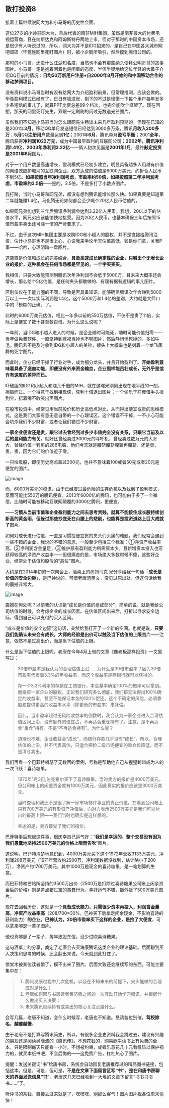 ## 散打投资8
接着上篇继续说网大为和小马哥的历史性会面。



这位27岁的小帅哥网大为，背后代表的南非MIH集团，虽然是南非最大的付费电视运营商，且在纳斯达克和阿姆斯特丹两地上市，但对于那时的中国资本市场，还是很少有人听说过的，所以，网大为并不是IDG招来的，是自己在中国各大城市网吧调研（毕竟姓网里死盯图片）时，被小企鹅所吸引，然后摸到腾讯公司的。



那时的小马哥，还没什么江湖知名度，当然也不会有那些纳头便拜公明哥哥的故事图片。小马哥一定是抱着闲着也是闲着的态度，半信半疑地给这位年轻的大鼻子介绍QQ目前的情况：**日均50万新用户注册+自2000年8月开始的和中国移动合作的移动梦网项目。**



没有资料说小马哥当时有没有给网大为介绍盈利前景，但常理推测，应该会做的。毕竟盈利模式已经有了，日日有钱进账，剩下的不过是憧憬一下每个用户每年发多少条短信的事儿了，就算PPT比贾总差99个档次，也完全能吹个框架了。现在回想，那天的网里死盯先生，双眼一定刷刷的闪过无数道光芒图片。



虽然我们不知道小马哥当时怎么跟网先生畅谈未来几年盈利预期的，但现在已知的是2001年**3月**，移动QQ单月发送短信已经达到3000多万条，腾讯**月收入200多万**；**5月**QQ**注册用户**数量达到**1亿**；2001年**6月**，腾讯单月**盈亏平衡**；2001**全年**，腾讯获得**净利润1022万元**，成为中国最早盈利的互联网公司；**2002年，腾讯净利润1.41亿**，**2003年净利润3.22亿**——俩人初次见面是**2001年1月**，最终**敲定投资是2001年6月**图片。



对于一个用户数量高速增长，盈利模式已经初步建立，明显具备越多人用越有价值的网络效应护城河的互联网企业，双方达成的估值是6000万美元，约折合人民币不到5亿。**如果按照当年净利润考虑，市盈率约50倍，如果按照第二年净利润考虑，市盈率约3.5倍**——是的，3.5倍，不是多打了小数点图片。



我打赌，当时小马哥和网兄弟，都没有想到腾讯能增长那么快。如果真要是知道第二年就能赚1.4亿，马化腾无论如何都会至少喊个20亿人民币估值的。



如果网兄弟能想到三年后腾讯净利润会达到3.22亿人民币，我想，20亿以下的估值水平，网兄弟应该能愉快地接受。因为20亿人民币，也基本确保三年后按照15倍市盈率卖出还可赚一倍的严苛要求了。



不过，由于这次MIH集团主要是收购IDG和小超人的股权，并不是直接给腾讯注资，估计小马哥也不是很上心，心说我来争论半天估值高低，钱是你们拿，关我P事——哈哈，心理阴暗一盘图片。



这简直是价值和成长的完美结合。**具备高速成长确定性的企业，只喊出个无增长企业的报价，这种机会在任何市场都是罕见的，一个字买买买。**



我相信，只要大致能预测到腾讯次年净利润不会低于5000万，且未来大概率还会增长，那么给个5亿估值，是任何夹头都敢做的、有理有据有逻辑的事儿图片。



区别仅仅在于能力圈的不同，导致是否具备知识，能够确信腾讯次年会赚到5000万以上——次年实际利润是1.4亿。这个5000万和1.4亿的差别，大约就是大师口中的「模糊的正确」了。



此时的6000万美元估值，相比一年多以前的550万估值，不仅不是贵了11倍，实际上是便宜了数十甚至数百倍。为什么这么说呢？



一年前，当IDG和小超人进入的时候，是企业随时可能死，随时可能价值归零——当年做免费软件，一直坚持到裤衩当掉也不够图片，然后静悄悄死掉的，多如牛毛。腾讯若不是及时收到IDG和小超人的美钞，额头上大概率也是刻着一个龙飞凤舞的死字图片。



而此时，企业已经干掉了行业对手，成为细分龙头，并且开始盈利了。**开始盈利意味着具备了造血功能，即便没有外来资金输血，企业照样能茁壮成长，无外乎是或许有速度的差异而已。**



吓破胆的IDG和小超人和赚几千倍的MIH，就在这曙光刚刚出现在地平线的一刻，擦肩而过。一个得意于找到接盘侠，获利十倍退出图片；一个偷乐于在傻蛋手头捡到宝，捂着嘴不敢笑出声图片。



在股市投资中，经常见用当前股价和历史高低点对比，从而得出便宜或贵的思维模式，这是我们大家有意无意自带的一个心理误区。这个错误不干掉，一不小心可能会坑杀我们不少财富，或者让我们错过不少财富。



**一家企业便宜还是贵，跟它过去曾经到过多少市值完全没有关系，只跟它当前及以后的盈利能力有关**。就好比曾经卖过3000元的寻呼机，曾经卖过数万元的大哥大，曾经价值一套房的286电脑，他们今天就是腰斩腰斩腰斩再腰斩，还是贵，贵，贵，因为它们的价值近于零。



一只垃圾股，即便历史高点超过200元，也并不意味着100或者50元或者20元是便宜的图片。

![image](https://github.com/fengyumozhu/tsf/assets/6201828/4366f674-69c3-4929-827e-9cd3e8321d55)


而，6000万美元的腾讯，由于已经度过最危险的生存危机以及找到了盈利模式，反而可能比550万的腾讯便宜。2013年6000亿的腾讯，也可能由于多了一个微信，比随时可能被移动互联网颠覆的3000亿腾讯，更便宜。



——**习惯从当前市值和企业盈利能力之间去思考贵贱，就算不能接住成长股持续创新高的黄金雨，但躲过那些抄底死在山腰上的悲剧，也能算是投资道路上巨大成就了**图片。



如何对成长进行估值，一直是习惯捡便宜货的夹头们头痛的难题。我们经常会遇到一些不错的企业，我说的不错的意思，一般至少包括三个标准：①净资产收益率高，②净利润含金量足，③维护原有盈利能力所需资本少，且新增资本投入也可获得较高的净资产收益率——但很痛苦的是，市场绝大多数时候不傻，这些好企业，经常处于估值和股价的“高位”图片。



大约是在2014年初的一次聚会上，酒桌上的@刘马克 兄分享给我一句话「**成长是价值的安全边际**」，是巴神说的。可惜老唐渣英文，没见过原出处，但这句话给我的震撼非常大。

![image](https://github.com/fengyumozhu/tsf/assets/6201828/9b15f77a-7642-4d63-9668-33037959ad2f)


震撼在何处呢？以前我的认识是“成长是价值的组成部分”，简单的说，就是我给公司估值的时候，会考虑企业的成长因素。在估值区间出来后，打折以寻求安全边际，得到自己可以支付的买入区间。



“成长是价值的安全边际”这句话，突然给我打开了一个新的空间。也就是说，**只要我们能确认未来会有成长，大师的经验是出价可以触及当下估值的上限**图片——注意，依然不是过高出价，而是当下估值的上限。



什么是当下估值的上限呢，老唐在今年4月上旬的文章《像老板那样投资》一文里写过：

> 30倍市盈率是我认为的合理估值上沿……为什么是30倍市盈率？因为30倍市盈率代表着3.3%的年收益率，而这个收益率是存银行就可以获得的。
>
>存一个3.3%利率的存款在工商银行，本息基本确定100%的概率可以拿到。而投资一家企业的股权，无论我们研究多么彻底，我们都无法得出100%确定的收益率，甚至不能保证本金的100%偿还。这个不确定的风险，必须靠股权提供更高的收益率水平（即更低的市盈率）来补偿。
>
> 因此，当市盈率超过无风险收益率的倒数时，我会认为一家企业进入合理估值区间上沿，没有额外的便宜占，不再适合重仓持有了。注意，是不再适合“重仓”持有，不是“不再适合持有”。为什么呢？
>
> 道理也不难，企业收益会“成长”，而银行存款几乎没有“成长”。所以，合理估值的上沿，并不代表高估，只适合把捡二级市场便宜的重仓位降低，而不是清仓卖出。



我们再看一个巴菲特嘚瑟了无数回的案例，号称是帮助他自己从猩猩跨越成为人的一次飞跃：喜诗糖果。



> 1972年1月3日,伯克希尔买下了喜诗糖果。当时卖方的报价是4000万美元，但公司帐上的闲置资金就有1000万美元，因此真实的报价应该是3000万美元。
>
> 当时查理和我还不是很了解一家市场特许事业的真正价值。在看到公司帐上只有700万美元的有形资产净值后，向对方表示2500万美元是我们可以付出的最高上限——我们当时也确实是这样想的。
>
> 幸运的是，卖方接受了我们的报价。



巴菲特事后想起这件事，很庆幸自己运气好：“**我们是幸运的，整个交易没有因为我们愚蠢地坚持2500万美元的价格上限而告吹**”图片。



这说明，巴菲特清楚地意识到，4000万美元买下这个1972年营收3133万美元，净利润208万美元（1971年营收约2900万，净利润数据没找到，估计略小于200万），净资产约1700万美元，其中1000万是现金的喜诗糖果，是一笔划算的生意。



而巴菲特和芒格所坚持的3500万出价（2500万是扣除过喜诗糖果公司账上闲余资金后的价格）则是差点错过宝的愚蠢行为。幸好运气不错，额外捡了500万美元图片。



现在去回看历史，这就是一个**具备成长能力，只需很少资本再投入，利润含金量高，净资产收益率高**（208/700≈30%，巴神买下后拿走闲余现金，不影响喜诗的获利能力）**的企业。巴神认为，20倍市盈率买下这样的企业，是捡了大便宜**，可以拿来嘚瑟一辈子图片。



他也真嘚瑟了一辈子，每年致股东信，没少过吹喜诗糖果。



这句酒桌上的分享，奠定了老唐会去买海康腾讯这类企业的理论基础。后面聊到买入决策和思考的时候，还会翻出来说。今天就到此打住了。



惊堂木被某位读者偷了，摸不出来了图片。后面大致还会继续写的东西，可能主要集中在：

>1. 腾讯发展过程中几次危机，以及在不知未来的前提下，夹头能做的合理应对是什么；
>2. 老唐如何因与书房读者黄济强之间的一次互动开始学习腾讯，并根据什么做出买入决策；
>3. 未来腾讯继续持有或卖出的核心关注点是什么。

会写几篇，老唐不知道，会什么时候写，老唐也不知道。恳请各位别催，**驾校除名，越催越慢**。



由于老唐不是打算写腾讯简史，所以，有很多企业史资料我会跳过去，建议有兴趣的朋友还是阅读吴晓波的《腾讯传》。不想花钱的，网易蜗牛读书上有免费的全本，只是限制每天只能看一小时。不想被约束，或者乐意花几十元看纸质以保护视力的，就买本纸书吧，不会后悔的——这免费广告，杠杠热心了图片。



提醒：发送关键词“书”给唐书房，系统会自动回复老唐推荐过的精品图书链接，包括这本。但是，可是，但可是，**不是在文章下面留言区写“书”**，**是在和唐书房聊天的界面发送信息“书”**。老唐这几天已经收到一大堆的文章下留言“书书书书书……”了。



听评书的茶钱，直接丢过来就是了，嘿嘿嘿，别那么客气！图片图片祝各位周末愉快！
